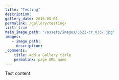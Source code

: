 ```yaml
---
title: "Testing"
description:
gallery_date: 2016-05-01
permalink: /gallery/testing/
list: true
main_image_path: "/assets/images/3522-cr_0337.jpg"
images:
   - image_path: 
     description: 
_comments:
    title: add a Gallery title
    permalink: page URL name
---
```



Test content